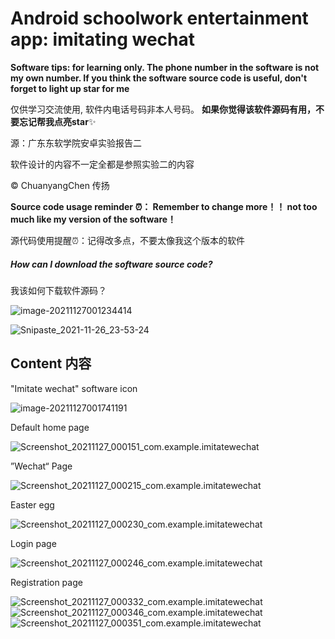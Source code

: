 # Android schoolwork entertainment app: imitating wechat



**Software tips: for learning only. The phone number in the software is not my own number. If you think the software source code is useful, don't forget to light up star for me**

仅供学习交流使用, 软件内电话号码非本人号码。 **如果你觉得该软件源码有用，不要忘记帮我点亮star**✨

源：广东东软学院安卓实验报告二

软件设计的内容不一定全都是参照实验二的内容

©️ ChuanyangChen 传扬

**Source code usage reminder ⏰： Remember to change more！！ not too much like my version of the software！**

源代码使用提醒⏰：记得改多点，不要太像我这个版本的软件

##### How can I download the software source code?

我该如何下载软件源码？

![image-20211127001234414](https://vichien-public.oss-cn-guangzhou.aliyuncs.com/typora/image-20211127001234414.png)



![Snipaste_2021-11-26_23-53-24](https://vichien-public.oss-cn-guangzhou.aliyuncs.com/typora/Snipaste_2021-11-26_23-53-24.jpg)

## Content 内容

"Imitate wechat" software icon

![image-20211127001741191](https://vichien-public.oss-cn-guangzhou.aliyuncs.com/typora/image-20211127001741191.png)

Default home page

![Screenshot_20211127_000151_com.example.imitatewechat](https://vichien-public.oss-cn-guangzhou.aliyuncs.com/typora/Screenshot_20211127_000151_com.example.imitatewechat.jpg)

”Wechat“ Page

![Screenshot_20211127_000215_com.example.imitatewechat](https://vichien-public.oss-cn-guangzhou.aliyuncs.com/typora/Screenshot_20211127_000215_com.example.imitatewechat.jpg)

Easter egg

![Screenshot_20211127_000230_com.example.imitatewechat](https://vichien-public.oss-cn-guangzhou.aliyuncs.com/typora/Screenshot_20211127_000230_com.example.imitatewechat.jpg)

Login page

![Screenshot_20211127_000246_com.example.imitatewechat](https://vichien-public.oss-cn-guangzhou.aliyuncs.com/typora/Screenshot_20211127_000246_com.example.imitatewechat.jpg)

Registration page

![Screenshot_20211127_000332_com.example.imitatewechat](https://vichien-public.oss-cn-guangzhou.aliyuncs.com/typora/Screenshot_20211127_000332_com.example.imitatewechat.jpg)![Screenshot_20211127_000346_com.example.imitatewechat](https://vichien-public.oss-cn-guangzhou.aliyuncs.com/typora/Screenshot_20211127_000346_com.example.imitatewechat.jpg)![Screenshot_20211127_000351_com.example.imitatewechat](https://vichien-public.oss-cn-guangzhou.aliyuncs.com/typora/Screenshot_20211127_000351_com.example.imitatewechat.jpg)

